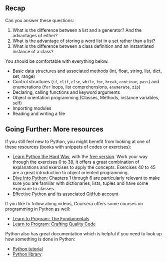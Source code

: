 ## Recap

Can you answer these questions:

 1. What is the difference between a list and a generator? And the advantages of either?
 2. What is the advantage of storing a word list in a set rather than a list?
 3. What is the difference between a class definition and an instantiated instance of a class?

You should be comfortable with everything below.

- Basic data structures and associated methods (int, float, string, list, dict, set, range)
- Control structures (`if`, `elif`, `else`, `while`, `for`, `break`, `continue`, `pass`) and enumerations (`for` loops, list comprehensions, `enumerate`, `zip`)
- Declaring, calling functions and keyword arguments
- Object orientation programming (Classes, Methods, instance variables, self)
- Importing modules
- Reading and writing a file

## Going Further: More resources

If you still feel new to Python, you might benefit from looking at one of these resources (books with snippets of codes or exercises):
* [Learn Python the Hard Way](http://learnpythonthehardway.org/), with the [free version](https://learnpythonthehardway.org/book/). Work your way through the exercises 0 to 39, it offers a great combination of explanations and exercises to apply the concepts. Exercises 40 to 45 are a great introduction to object oriented programming.
* [Dive Into Python](http://www.diveintopython.net/): Chapters 1 through 6 are particularly relevant to make sure you are familiar with dictionaries, lists, tuples and have some exposure to classes.
* [Effective Python](http://www.effectivepython.com/) and its associated [GitHub account](https://github.com/bslatkin/effectivepython)

If you like to follow along videos, Coursera offers some courses on programming in Python as well:
* [Learn to Program: The Fundamentals](https://www.coursera.org/course/programming1)
* [Learn to Program: Crafting Quality Code](https://www.coursera.org/course/programming2)

Python also has great documentation which is helpful if you need to look up how something is done in Python:
* [Python tutorial](https://docs.python.org/2/tutorial/)
* [Python library](https://docs.python.org/2/library/)